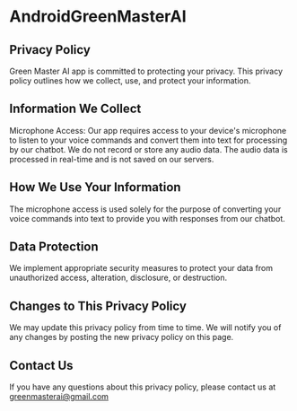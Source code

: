 # AndroidGreenMasterAI


## Privacy Policy

Green Master AI app is committed to protecting your privacy. This privacy policy outlines how we collect, use, and protect your information.

## Information We Collect

Microphone Access: Our app requires access to your device's microphone to listen to your voice commands and convert them into text for processing by our chatbot. We do not record or store any audio data. The audio data is processed in real-time and is not saved on our servers.

## How We Use Your Information

The microphone access is used solely for the purpose of converting your voice commands into text to provide you with responses from our chatbot.

## Data Protection

We implement appropriate security measures to protect your data from unauthorized access, alteration, disclosure, or destruction.

## Changes to This Privacy Policy

We may update this privacy policy from time to time. We will notify you of any changes by posting the new privacy policy on this page.

## Contact Us

If you have any questions about this privacy policy, please contact us at greenmasterai@gmail.com

